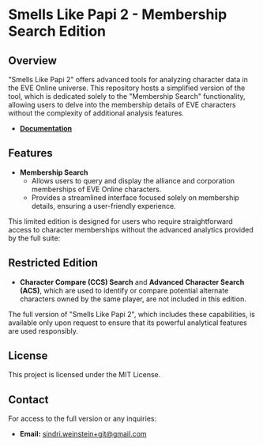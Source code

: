 # Smells Like Papi 2 - Membership Search Edition

## Overview

"Smells Like Papi 2" offers advanced tools for analyzing character data in the EVE Online universe. This repository hosts a simplified version of the tool, which is dedicated solely to the "Membership Search" functionality, allowing users to delve into the membership details of EVE characters without the complexity of additional analysis features.

- **[Documentation](https://flynndynamics.github.io/smells-like-PAPI-2/)**

## Features

- **Membership Search**
  - Allows users to query and display the alliance and corporation memberships of EVE Online characters.
  - Provides a streamlined interface focused solely on membership details, ensuring a user-friendly experience.
    
This limited edition is designed for users who require straightforward access to character memberships without the advanced analytics provided by the full suite:

## Restricted Edition

- **Character Compare (CCS) Search** and **Advanced Character Search (ACS)**, which are used to identify or compare potential alternate characters owned by the same player, are not included in this edition.

The full version of "Smells Like Papi 2", which includes these capabilities, is available only upon request to ensure that its powerful analytical features are used responsibly.

## License

This project is licensed under the MIT License.

## Contact

For access to the full version or any inquiries:
- **Email:** [sindri.weinstein+git@gmail.com](mailto:sindri.weinstein+git@gmail.com)
